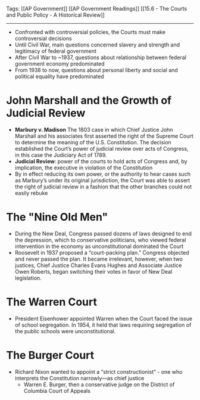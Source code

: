 Tags: 
		[[AP Government]] 
		[[AP Government Readings]] 
		[[15.6 - The Courts and Public Policy - A Historical Review]]
		
---------------------------------------------------------

- Confronted with controversial policies, the Courts must make controversial decisions
- Until Civil War, main questions concerned slavery and strength and legitimacy of federal government
- After Civil War to ~1937, questions about relationship between federal government economy predominated
- From 1938 to now, questions about personal liberty and social and political equality have predominated

# John Marshall and the Growth of Judicial Review
- **Marbury v. Madison** The 1803 case in which Chief Justice John Marshall and his associates first asserted the right of the Supreme Court to determine the meaning of the U.S. Constitution. The decision established the Court’s power of judicial review over acts of Congress, in this case the Judiciary Act of 1789.
- **Judicial Review**: power of the courts to hold acts of Congress and, by implication, the executive in violation of the Constitution
- By in effect reducing its own power, or the authority to hear cases such as Marbury’s under its original jurisdiction, the Court was able to assert the right of judicial review in a  fashion that the other branches could not easily rebuke 

# The "Nine Old Men"
- During the New Deal, Congress passed dozens of laws designed to end the depression, which to conservative politicians, who viewed federal intervention in the economy as unconstitutional dominated the Court
- Roosevelt in 1937 proposed  a “court-packing plan.” Congress objected and never passed the plan. It became irrelevant, however, when two justices, Chief Justice Charles Evans Hughes and Associate Justice Owen Roberts, began switching their votes in favor of New Deal legislation. 

# The Warren Court
- President Eisenhower appointed Warren when the Court faced the issue of school segregation. In 1954, it held that laws requiring segregation of the public schools were unconstitutional.

# The Burger Court
- Richard Nixon wanted to appoint a “strict constructionist” - one who interprets the Constitution narrowly—as chief justice
	- Warren E. Burger, then a conservative judge on the District of Columbia Court of Appeals

